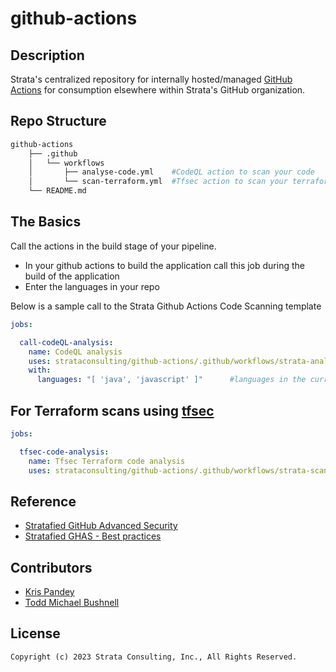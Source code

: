 # github-actions

## Description

Strata's centralized repository for internally hosted/managed [GitHub Actions](https://github.com/features/actions) for consumption elsewhere within Strata's GitHub organization.

## Repo Structure

```bash
github-actions
    ├── .github
    │   └── workflows
    │       ├── analyse-code.yml    #CodeQL action to scan your code
    │       └── scan-terraform.yml  #Tfsec action to scan your terraform code
    └── README.md

```

## The Basics

Call the actions in the build stage of your pipeline.

- In your github actions to build the application call this job during the build of the application
- Enter the languages in your repo

Below is a sample call to the Strata Github Actions Code Scanning template

```yaml
jobs:

  call-codeQL-analysis:
    name: CodeQL analysis 
    uses: strataconsulting/github-actions/.github/workflows/strata-analyse-code.yml@a3056e057796e46dd71f834badf8aa3292915311
    with:
      languages: "[ 'java', 'javascript' ]"      #languages in the current repo
```

## For Terraform scans using [tfsec](https://github.com/aquasecurity/tfsec)

```yaml
jobs:

  tfsec-code-analysis:
    name: Tfsec Terraform code analysis  
    uses: strataconsulting/github-actions/.github/workflows/strata-scan-terraform.yml@a3056e057796e46dd71f834badf8aa3292915311
```

## Reference

- [Stratafied GitHub Advanced Security](https://strataconsulting.atlassian.net/l/cp/sNt3DDM9)
- [Stratafied GHAS - Best practices](https://strataconsulting.atlassian.net/l/cp/1qcDTPv1)

## Contributors

- [Kris Pandey](https://github.com/kris-pandey)
- [Todd Michael Bushnell](https://github.com/toddmichael)

## License

```text
Copyright (c) 2023 Strata Consulting, Inc., All Rights Reserved.
```
